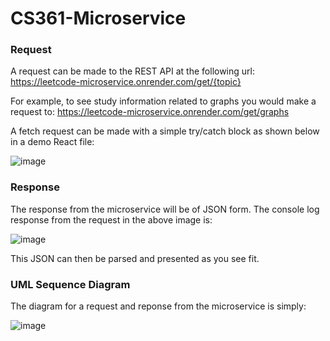 # CS361-Microservice
### Request
A request can be made to the REST API at the following url:
https://leetcode-microservice.onrender.com/get/{topic}

For example, to see study information related to graphs you would make a request to:
https://leetcode-microservice.onrender.com/get/graphs

A fetch request can be made with a simple try/catch block as shown below in a demo React file:

![image](https://user-images.githubusercontent.com/96148570/236643528-cabd7274-decb-4e0e-b9ae-863d878f9d54.png)

### Response
The response from the microservice will be of JSON form. The console log response from the request in the above image is:

![image](https://user-images.githubusercontent.com/96148570/236643559-f6e5c60d-4385-4780-a340-8de4099c0df6.png)

This JSON can then be parsed and presented as you see fit.

### UML Sequence Diagram
The diagram for a request and reponse from the microservice is simply:

![image](https://user-images.githubusercontent.com/96148570/236644055-6f1aba05-67b6-4a55-84c3-c0f3a11823c4.png)
